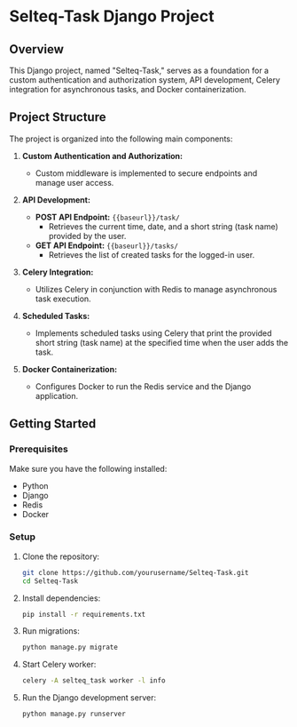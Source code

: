 # Selteq-Task Django Project

## Overview

This Django project, named "Selteq-Task," serves as a foundation for a custom authentication and authorization system, API development, Celery integration for asynchronous tasks, and Docker containerization.

## Project Structure

The project is organized into the following main components:

1. **Custom Authentication and Authorization:**
   - Custom middleware is implemented to secure endpoints and manage user access.

2. **API Development:**
   - **POST API Endpoint:** `{{baseurl}}/task/`
     - Retrieves the current time, date, and a short string (task name) provided by the user.
   - **GET API Endpoint:** `{{baseurl}}/tasks/`
     - Retrieves the list of created tasks for the logged-in user.

3. **Celery Integration:**
   - Utilizes Celery in conjunction with Redis to manage asynchronous task execution.

4. **Scheduled Tasks:**
   - Implements scheduled tasks using Celery that print the provided short string (task name) at the specified time when the user adds the task.

5. **Docker Containerization:**
   - Configures Docker to run the Redis service and the Django application.

## Getting Started

### Prerequisites

Make sure you have the following installed:

- Python
- Django
- Redis
- Docker

### Setup

1. Clone the repository:

   ```bash
   git clone https://github.com/yourusername/Selteq-Task.git
   cd Selteq-Task
2. Install dependencies:
   ```bash
   pip install -r requirements.txt     
3. Run migrations:
   ```bash
   python manage.py migrate
4. Start Celery worker:
   ```bash
   celery -A selteq_task worker -l info
5. Run the Django development server:
   ```bash
   python manage.py runserver
